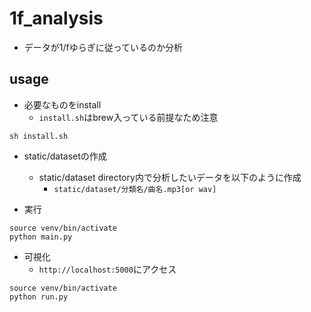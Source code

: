 # 1f_analysis

- データが1/fゆらぎに従っているのか分析

## usage

- 必要なものをinstall
    - ``install.sh``はbrew入っている前提なため注意

```
sh install.sh
```

- static/datasetの作成
    - static/dataset directory内で分析したいデータを以下のように作成
        - ``static/dataset/分類名/曲名.mp3[or wav]``

- 実行

```
source venv/bin/activate
python main.py
```

- 可視化
    - ``http://localhost:5000``にアクセス

```
source venv/bin/activate
python run.py
```

